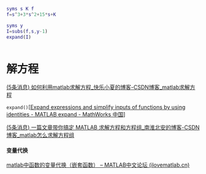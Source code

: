 ```matlab
syms s K f
f=s^3+3*s^2+15*s+K

syms y
I=subs(f,s,y-1)
expand(I)
 
```



# 解方程

[(5条消息) 如何利用matlab求解方程_快乐小夏的博客-CSDN博客_matlab求解方程](https://blog.csdn.net/xiamenglei/article/details/80037968)

`expand()`[[Expand expressions and simplify inputs of functions by using identities - MATLAB expand - MathWorks 中国](https://ww2.mathworks.cn/help/symbolic/sym.expand.html?searchHighlight=expand&s_tid=srchtitle_expand_1)]

[(5条消息) 一篇文章带你搞定 MATLAB 求解方程和方程组_南淮北安的博客-CSDN博客_matlab怎么求解方程组](https://blog.csdn.net/nanhuaibeian/article/details/107456893?spm=1001.2101.3001.6661.1&utm_medium=distribute.pc_relevant_t0.none-task-blog-2~default~CTRLIST~PayColumn-1-107456893-blog-80037968.pc_relevant_aa&depth_1-utm_source=distribute.pc_relevant_t0.none-task-blog-2~default~CTRLIST~PayColumn-1-107456893-blog-80037968.pc_relevant_aa&utm_relevant_index=1)



#### 变量代换

[matlab中函数的变量代换（嵌套函数） – MATLAB中文论坛 (ilovematlab.cn)](https://www.ilovematlab.cn/thread-496272-1-1.html)
